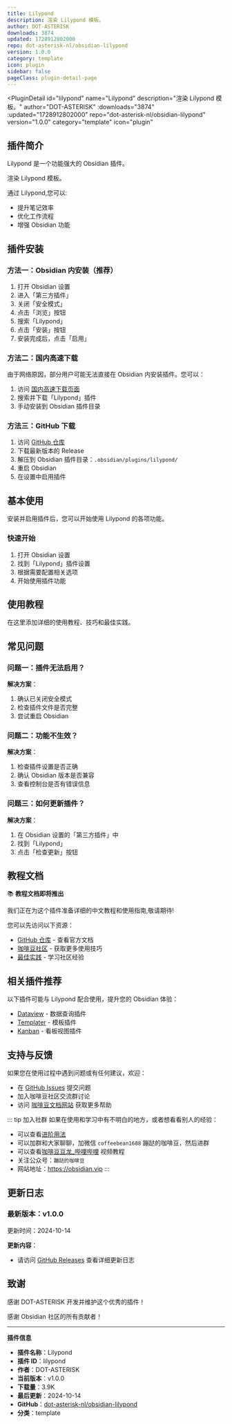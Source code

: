 ```yaml
---
title: Lilypond
description: 渲染 Lilypond 模板。
author: DOT-ASTERISK
downloads: 3874
updated: 1728912802000
repo: dot-asterisk-nl/obsidian-lilypond
version: 1.0.0
category: template
icon: plugin
sidebar: false
pageClass: plugin-detail-page
---
```


<PluginDetail
  id="lilypond"
  name="Lilypond"
  description="渲染 Lilypond 模板。"
  author="DOT-ASTERISK"
  :downloads="3874"
  :updated="1728912802000"
  repo="dot-asterisk-nl/obsidian-lilypond"
  version="1.0.0"
  category="template"
  icon="plugin"
>

<!-- AUTO_GENERATED_START -->
## 插件简介

Lilypond 是一个功能强大的 Obsidian 插件。

渲染 Lilypond 模板。

通过 Lilypond,您可以:

- 提升笔记效率
- 优化工作流程
- 增强 Obsidian 功能

<!-- AUTO_GENERATED_END -->

<!-- AUTO_GENERATED_START -->
## 插件安装

### 方法一：Obsidian 内安装（推荐）

1. 打开 Obsidian 设置
2. 进入「第三方插件」
3. 关闭「安全模式」
4. 点击「浏览」按钮
5. 搜索「Lilypond」
6. 点击「安装」按钮
7. 安装完成后，点击「启用」

### 方法二：国内高速下载

由于网络原因，部分用户可能无法直接在 Obsidian 内安装插件。您可以：

1. 访问 [国内高速下载页面](/zh/documentation/obsidian-plugins-download.html)
2. 搜索并下载「Lilypond」插件
3. 手动安装到 Obsidian 插件目录

### 方法三：GitHub 下载

1. 访问 [GitHub 仓库](https://github.com/dot-asterisk-nl/obsidian-lilypond)
2. 下载最新版本的 Release
3. 解压到 Obsidian 插件目录：`.obsidian/plugins/lilypond/`
4. 重启 Obsidian
5. 在设置中启用插件

## 基本使用

安装并启用插件后，您可以开始使用 Lilypond 的各项功能。

### 快速开始

1. 打开 Obsidian 设置
2. 找到「Lilypond」插件设置
3. 根据需要配置相关选项
4. 开始使用插件功能

<!-- AUTO_GENERATED_END -->

<!-- CUSTOM_CONTENT_START:tutorial -->
## 使用教程

在这里添加详细的使用教程、技巧和最佳实践。

<!-- CUSTOM_CONTENT_END:tutorial -->

<!-- SHARED_CONTENT_START -->
## 常见问题

### 问题一：插件无法启用？

**解决方案**：
1. 确认已关闭安全模式
2. 检查插件文件是否完整
3. 尝试重启 Obsidian

### 问题二：功能不生效？

**解决方案**：
1. 检查插件设置是否正确
2. 确认 Obsidian 版本是否兼容
3. 查看控制台是否有错误信息

### 问题三：如何更新插件？

**解决方案**：
1. 在 Obsidian 设置的「第三方插件」中
2. 找到「Lilypond」
3. 点击「检查更新」按钮

## 教程文档

📚 **教程文档即将推出**

我们正在为这个插件准备详细的中文教程和使用指南,敬请期待!

您可以先访问以下资源：
- [GitHub 仓库](https://github.com/dot-asterisk-nl/obsidian-lilypond) - 查看官方文档
- [咖啡豆社区](/zh/bases/) - 获取更多使用技巧
- [最佳实践](/zh/best-practices/) - 学习社区经验

## 相关插件推荐

以下插件可能与 Lilypond 配合使用，提升您的 Obsidian 体验：

- [Dataview](/zh/plugins/dataview.html) - 数据查询插件
- [Templater](/zh/plugins/templater-obsidian.html) - 模板插件
- [Kanban](/zh/plugins/obsidian-kanban.html) - 看板视图插件

## 支持与反馈

如果您在使用过程中遇到问题或有任何建议，欢迎：

- 在 [GitHub Issues](https://github.com/dot-asterisk-nl/obsidian-lilypond/issues) 提交问题
- 加入咖啡豆社区交流群讨论
- 访问 [咖啡豆文档网站](https://obsidian.vip) 获取更多帮助

::: tip 加入社群
如果在使用和学习中有不明白的地方，或者想看看别人的经验：
- 可以查看[进阶用法](/zh/advanced)
- 可以加群和大家聊聊，加微信 `coffeebean1688` 蹦跶的咖啡豆，然后进群
- 可以查看[咖啡豆豆龙_哔哩哔哩](https://space.bilibili.com/618777356) 视频教程
- 关注公众号：`蹦跶的咖啡豆`
- 网站地址：https://obsidian.vip
:::
<!-- SHARED_CONTENT_END -->

<!-- AUTO_GENERATED_START -->
## 更新日志

### 最新版本：v1.0.0

更新时间：2024-10-14

**更新内容**：
- 请访问 [GitHub Releases](https://github.com/dot-asterisk-nl/obsidian-lilypond/releases) 查看详细更新日志

## 致谢

感谢 DOT-ASTERISK 开发并维护这个优秀的插件！

感谢 Obsidian 社区的所有贡献者！

---

**插件信息**
- **插件名称**：Lilypond
- **插件 ID**：lilypond
- **作者**：DOT-ASTERISK
- **当前版本**：v1.0.0
- **下载量**：3.9K
- **最后更新**：2024-10-14
- **GitHub**：[dot-asterisk-nl/obsidian-lilypond](https://github.com/dot-asterisk-nl/obsidian-lilypond)
- **分类**：template
<!-- AUTO_GENERATED_END -->

</PluginDetail>

